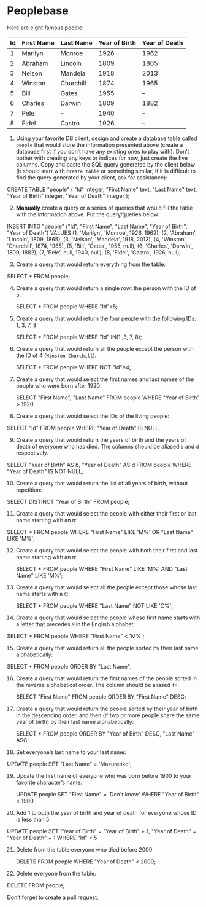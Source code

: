# Peoplebase

Here are eight famous people: 

| Id | First Name | Last Name | Year of Birth | Year of Death |
|----|------------|-----------|---------------|---------------|
| 1  | Marilyn    | Monroe    | 1926          | 1962          |
| 2  | Abraham    | Lincoln   | 1809          | 1865          |
| 3  | Nelson     | Mandela   | 1918          | 2013          |
| 4  | Winston    | Churchill | 1874          | 1965          |
| 5  | Bill       | Gates     | 1955          | –             |
| 6  | Charles    | Darwin    | 1809          | 1882          |
| 7  | Pele       | –         | 1940          | –             |
| 8  | Fidel      | Castro    | 1926          | –             |

1. Using your favorite DB client, design and create a database table called `people` that would store the information presented above (create a database first if you don’t have any existing ones to play with). Don’t bother with creating any keys or indices for now, just create the five columns. Copy and paste the SQL query generated by the client below (it should start with `create table` or something similar; if it is difficult to find the query generated by your client, ask for assistance):

  CREATE TABLE "people" (
    "Id" integer,
    "First Name" text,
    "Last Name" text,
    "Year of Birth" integer,
    "Year of Death" integer
);

2. **Manually** create a query or a series of queries that would fill the table with the information above. Put the query/queries below:

INSERT INTO "people" ("Id", "First Name", "Last Name", "Year of Birth", "Year of Death") VALUES
(1, 'Marilyn', 'Monroe', 1926, 1962),
(2, 'Abraham', 'Lincoln', 1809, 1865),
(3, 'Nelson', 'Mandela', 1918, 2013),
(4, 'Winston', 'Churchill', 1874, 1965),
(5, 'Bill', 'Gates', 1955, null),
(6, 'Charles', 'Darwin', 1809, 1882),
(7, 'Pele', null, 1940, null),
(8, 'Fidel', 'Castro', 1926, null);

3. Create a query that would return everything from the table:

  SELECT * FROM people;
    
4. Create a query that would return a single row: the person with the ID of 5.

   SELECT * FROM people WHERE "Id"=5;
5. Create a query that would return the four people with the following IDs: 1, 3, 7, 8.

    SELECT * FROM people WHERE "Id" IN(1 ,3, 7, 8);

6. Create a query that would return all the people except the person with the ID of 4 (`Winston Churchill`).

    SELECT * FROM people WHERE NOT "Id"=4;

7. Create a query that would select the first names and last names of the people who were born after 1920:

   SELECT "First Name", "Last Name" FROM people WHERE "Year of Birth" > 1920;
    
8. Create a query that would select the IDs of the living people:

SELECT "Id" FROM people WHERE "Year of Death" IS NULL;
    
9. Create a query that would return the years of birth and the years of death of everyone who has died. The columns should be aliased `b` and `d` respectively.

  SELECT "Year of Birth" AS b, "Year of Death" AS d FROM people WHERE "Year of Death" IS NOT NULL;
    
10. Create a query that would return the list of all years of birth, without repetition:

  SELECT DISTINCT "Year of Birth" FROM people; 

11. Create a query that would select the people with either their first or last name starting with an `M`:

SELECT * FROM people WHERE "First Name" LIKE 'M%' OR "Last Name" LIKE 'M%';

12. Create a query that would select the people with both their first and last name starting with an `M`:

    SELECT * FROM people WHERE "First Name" LIKE 'M%' AND "Last Name" LIKE 'M%';
    
13. Create a query that would select all the people except those whose last name starts with a `C`:

    SELECT * FROM people WHERE "Last Name" NOT LIKE 'C%';
    
14. Create a query that would select the people whose first name starts with a letter that precedes `M` in the English alphabet:

   SELECT * FROM people WHERE "First Name" < 'M%';
    
15. Create a query that would return all the people sorted by their last name alphabetically:

   SELECT * FROM people ORDER BY "Last Name";

16. Create a query that would return the first names of the people sorted in the reverse alphabetical order. The column should be aliased `fn`.

    SELECT "First Name" FROM people ORDER BY "First Name" DESC;

17. Create a query that would return the people sorted by their year of birth in the descending order, and then (if two or more people share the same year of birth) by their last name alphabetically:

    SELECT * FROM people ORDER BY "Year of Birth" DESC, "Last Name" ASC; 
    
18. Set everyone’s last name to your last name:

  UPDATE people SET "Last Name" = 'Mazurenko';
    
19. Update the first name of everyone who was born before 1900 to your favorite character’s name:

    UPDATE people SET "First Name" = 'Don\'t know' WHERE "Year of Birth" < 1900
    
20. Add 1 to both the year of birth and year of death for everyone whose ID is less than 5:

   UPDATE people SET "Year of Birth" = "Year of Birth" + 1, "Year of Death" = "Year of Death" + 1 WHERE "Id" < 5 

21. Delete from the table everyone who died before 2000:

    DELETE FROM people WHERE  "Year of Death" < 2000;

22. Delete everyone from the table:

   DELETE FROM people;    
   
Don’t forget to create a pull request.
